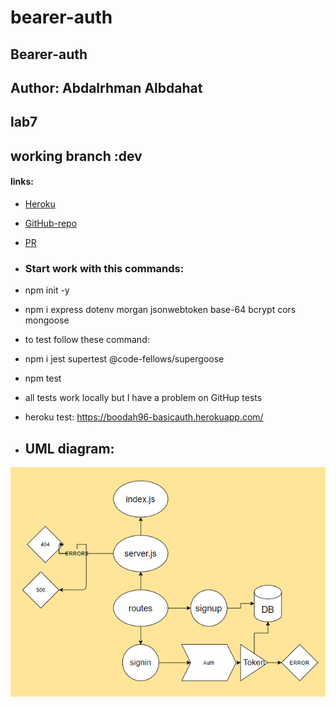 # bearer-auth


## Bearer-auth
## Author: Abdalrhman Albdahat
## lab7
## working branch :dev
####  links:
- [Heroku](https://boodah-bearer.herokuapp.com/s)
- [GitHub-repo](https://github.com/boodah96/bearer-auth)
- [PR](https://github.com/boodah96/bearer-auth/pull/1)
- ### Start work with this commands:

- npm init -y

- npm i express dotenv morgan jsonwebtoken base-64 bcrypt cors mongoose

- to test follow these command:

- npm i jest supertest @code-fellows/supergoose
- npm test 
- all tests work locally but I have a problem on GitHup tests 

- heroku test: https://boodah96-basicauth.herokuapp.com/ 
- ##  UML diagram:
![uml](./lab7.PNG)